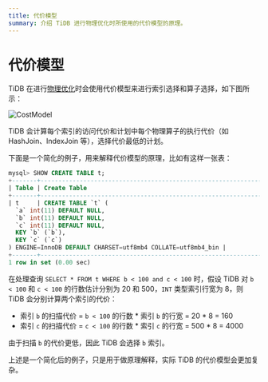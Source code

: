 ```yaml
---
title: 代价模型
summary: 介绍 TiDB 进行物理优化时所使用的代价模型的原理。
---
```


# 代价模型

TiDB 在进行[物理优化](/sql-physical-optimization.md)时会使用代价模型来进行索引选择和算子选择，如下图所示：

![CostModel](https://download.pingcap.com/images/docs-cn/cost-model.png)

TiDB 会计算每个索引的访问代价和计划中每个物理算子的执行代价（如 HashJoin、IndexJoin 等），选择代价最低的计划。

下面是一个简化的例子，用来解释代价模型的原理，比如有这样一张表：

```sql
mysql> SHOW CREATE TABLE t;
+-------+-----------------------------------------------------------------------------------------------------------------------------------------------------------------------------------------------------+
| Table | Create Table                                                                                                                                                                                        |
+-------+-----------------------------------------------------------------------------------------------------------------------------------------------------------------------------------------------------+
| t     | CREATE TABLE `t` (
  `a` int(11) DEFAULT NULL,
  `b` int(11) DEFAULT NULL,
  `c` int(11) DEFAULT NULL,
  KEY `b` (`b`),
  KEY `c` (`c`)
) ENGINE=InnoDB DEFAULT CHARSET=utf8mb4 COLLATE=utf8mb4_bin |
+-------+-----------------------------------------------------------------------------------------------------------------------------------------------------------------------------------------------------+
1 row in set (0.00 sec)
```

在处理查询 `SELECT * FROM t WHERE b < 100 and c < 100` 时，假设 TiDB 对 `b < 100` 和 `c < 100` 的行数估计分别为 20 和 500，`INT` 类型索引行宽为 8，则 TiDB 会分别计算两个索引的代价：

+ 索引 `b` 的扫描代价 = `b < 100` 的行数 \* 索引 `b` 的行宽 = 20 * 8 = 160
+ 索引 `c` 的扫描代价 = `c < 100` 的行数 \* 索引 `c` 的行宽 = 500 * 8 = 4000

由于扫描 `b` 的代价更低，因此 TiDB 会选择 `b` 索引。

上述是一个简化后的例子，只是用于做原理解释，实际 TiDB 的代价模型会更加复杂。